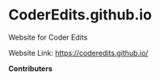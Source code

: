 # CoderEdits.github.io
Website for Coder Edits


Website Link: https://coderedits.github.io/


**Contributers**

